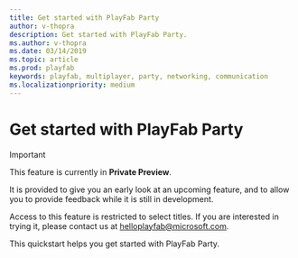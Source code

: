 ```yaml
---
title: Get started with PlayFab Party
author: v-thopra
description: Get started with PlayFab Party.
ms.author: v-thopra
ms.date: 03/14/2019
ms.topic: article
ms.prod: playfab
keywords: playfab, multiplayer, party, networking, communication
ms.localizationpriority: medium
---
```


# Get started with PlayFab Party

> [!IMPORTANT]
> This feature is currently in **Private Preview**.  
>
> It is provided to give you an early look at an upcoming feature, and to allow you to provide feedback while it is still in development.  
>
> Access to this feature is restricted to select titles. If you are interested in trying it, please contact us at [helloplayfab@microsoft.com](mailto:helloplayfab@microsoft.com).

This quickstart helps you get started with PlayFab Party.

